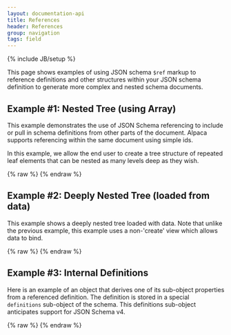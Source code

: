 ```yaml
---
layout: documentation-api
title: References
header: References
group: navigation
tags: field
---
```

{% include JB/setup %}

This page shows examples of using JSON schema <code>$ref</code> markup to reference
definitions and other structures within your JSON schema definition to generate
more complex and nested schema documents.

## Example #1: Nested Tree (using Array)

This example demonstrates the use of JSON Schema referencing to include or pull in
schema definitions from other parts of the document.  Alpaca supports referencing within
the same document using simple ids.

In this example, we allow the end user to create a tree structure of repeated leaf
elements that can be nested as many levels deep as they wish.

<div id="field1"> </div>
{% raw %}
<script type="text/javascript" id="field1-script">
$("#field1").alpaca({
    "type": "create",
    "schema": {
        "id": "#leaf",
        "type": "object",
        "properties": {
            "title": {
                "type": "string",
                "title": "Name",
                "required": true
            },
            "children": {
                "type": "array",
                "items": {
                    "$ref": "#leaf"
                }
            }
        }
    }
});
</script>
{% endraw %}


## Example #2: Deeply Nested Tree (loaded from data)

This example shows a deeply nested tree loaded with data.  Note that unlike the previous
example, this example uses a non-'create' view which allows data to bind.

<div id="field2"> </div>
{% raw %}
<script type="text/javascript" id="field2-script">
$("#field2").alpaca({
    "data": [{
        "title": "Node 1.1",
        "children": [{
            "title": "Node 2.1",
            "children": [{
                "title": "Node 3.1",
                "children": [{
                    "title": "Node 4.1"
                }]
            }, {
                "title": "Node 3.2"
            }]
        }]
    }],
    "schema": {
        "type": "array",
        "items": {
            "type": "object",
            "id": "#leaf",
            "properties": {
                "title": {
                    "type": "string",
                    "required": true,
                    "title": "Title"
                },
                "children": {
                    "type": "array",
                    "items": {
                        "$ref": "#leaf"
                    }
                }
            }
        }
    },
    "options": {
        "toolbarSticky": true
    }
});
</script>
{% endraw %}


## Example #3: Internal Definitions

Here is an example of an object that derives one of its sub-object
properties from a referenced definition.  The definition is stored in a special
<code>definitions</code> sub-object of the schema.  This definitions sub-object
anticipates support for JSON Schema v4.

<div id="field3"> </div>
{% raw %}
<script type="text/javascript" id="field3-script">
$("#field3").alpaca({
    "type": "create",
    "schema": {
        "type": "object",
        "properties": {
            "title": {
                "type": "string",
                "title": "Name",
                "required": true
            },
            "info": {
                "$ref": "#/definitions/info"
            }
        },
        "definitions": {
            "info": {
                "type": "object",
                "title": "Additional Information",
                "properties": {
                    "author": {
                        "type": "string",
                        "title": "Author"
                    },
                    "review": {
                        "type": "string",
                        "enum": [
                            "Good",
                            "Bad",
                            "Ugly"
                        ],
                        "default": "Good"
                    }
                }
            }
        }
    }
});
</script>
{% endraw %}
